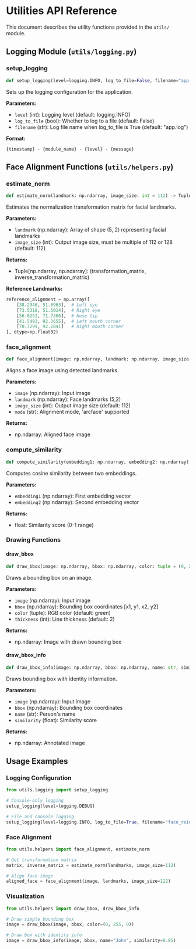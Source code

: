 # Utilities API Reference

This document describes the utility functions provided in the `utils/` module.

## Logging Module (`utils/logging.py`)

### setup_logging
```python
def setup_logging(level=logging.INFO, log_to_file=False, filename="app.log") -> None
```

Sets up the logging configuration for the application.

**Parameters:**
- `level` (int): Logging level (default: logging.INFO)
- `log_to_file` (bool): Whether to log to a file (default: False)
- `filename` (str): Log file name when log_to_file is True (default: "app.log")

**Format:**
```
{timestamp} - {module_name} - {level} - {message}
```

## Face Alignment Functions (`utils/helpers.py`)

### estimate_norm
```python
def estimate_norm(landmark: np.ndarray, image_size: int = 112) -> Tuple[np.ndarray, np.ndarray]
```

Estimates the normalization transformation matrix for facial landmarks.

**Parameters:**
- `landmark` (np.ndarray): Array of shape (5, 2) representing facial landmarks
- `image_size` (int): Output image size, must be multiple of 112 or 128 (default: 112)

**Returns:**
- Tuple[np.ndarray, np.ndarray]: (transformation_matrix, inverse_transformation_matrix)

**Reference Landmarks:**
```python
reference_alignment = np.array([
    [38.2946, 51.6963],  # Left eye
    [73.5318, 51.5014],  # Right eye
    [56.0252, 71.7366],  # Nose tip
    [41.5493, 92.3655],  # Left mouth corner
    [70.7299, 92.2041]   # Right mouth corner
], dtype=np.float32)
```

### face_alignment
```python
def face_alignment(image: np.ndarray, landmark: np.ndarray, image_size: int = 112, mode: str = 'arcface') -> np.ndarray
```

Aligns a face image using detected landmarks.

**Parameters:**
- `image` (np.ndarray): Input image
- `landmark` (np.ndarray): Face landmarks (5,2)
- `image_size` (int): Output image size (default: 112)
- `mode` (str): Alignment mode, 'arcface' supported

**Returns:**
- np.ndarray: Aligned face image

### compute_similarity
```python
def compute_similarity(embedding1: np.ndarray, embedding2: np.ndarray) -> float
```

Computes cosine similarity between two embeddings.

**Parameters:**
- `embedding1` (np.ndarray): First embedding vector
- `embedding2` (np.ndarray): Second embedding vector

**Returns:**
- float: Similarity score (0-1 range)

### Drawing Functions

#### draw_bbox
```python
def draw_bbox(image: np.ndarray, bbox: np.ndarray, color: tuple = (0, 255, 0), thickness: int = 2) -> np.ndarray
```

Draws a bounding box on an image.

**Parameters:**
- `image` (np.ndarray): Input image
- `bbox` (np.ndarray): Bounding box coordinates [x1, y1, x2, y2]
- `color` (tuple): RGB color (default: green)
- `thickness` (int): Line thickness (default: 2)

**Returns:**
- np.ndarray: Image with drawn bounding box

#### draw_bbox_info
```python
def draw_bbox_info(image: np.ndarray, bbox: np.ndarray, name: str, similarity: float) -> np.ndarray
```

Draws bounding box with identity information.

**Parameters:**
- `image` (np.ndarray): Input image
- `bbox` (np.ndarray): Bounding box coordinates
- `name` (str): Person's name
- `similarity` (float): Similarity score

**Returns:**
- np.ndarray: Annotated image

## Usage Examples

### Logging Configuration
```python
from utils.logging import setup_logging

# Console-only logging
setup_logging(level=logging.DEBUG)

# File and console logging
setup_logging(level=logging.INFO, log_to_file=True, filename="face_reid.log")
```

### Face Alignment
```python
from utils.helpers import face_alignment, estimate_norm

# Get transformation matrix
matrix, inverse_matrix = estimate_norm(landmarks, image_size=112)

# Align face image
aligned_face = face_alignment(image, landmarks, image_size=112)
```

### Visualization
```python
from utils.helpers import draw_bbox, draw_bbox_info

# Draw simple bounding box
image = draw_bbox(image, bbox, color=(0, 255, 0))

# Draw box with identity info
image = draw_bbox_info(image, bbox, name="John", similarity=0.95)
```
